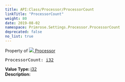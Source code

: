 ```yaml
---
title: API:Class/Processor/ProcessorCount
linkTitle: "ProcessorCount"
weight: 80
date: 2019-08-02
namespace: Primrose.Settings.Processor.ProcessorCount
deprecated: false
no_list: true
---
```

Property of <a href="/docs/api-reference/Class/Processor"><img src="/icons/silk/default.png"/>&nbsp;Processor</a>
<pre class="method-declaration">
ProcessorCount: <a class="type" href="/docs/api-reference/System/Primitives#int32">i32</a></pre>
<b>Value Type: </b>
<a class="type" href="/docs/api-reference/System/Primitives#int32">i32</a>
<br/>
<b>Description: </b>
